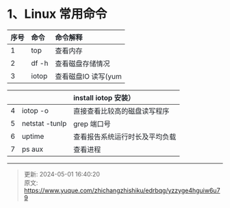 # 1、Linux 常用命令

| <font style="color:rgb(32,36,41);">序号</font> | <font style="color:rgb(32,36,41);">命令</font> | <font style="color:rgb(32,36,41);">命令解释</font> |
| :--- | :--- | :--- |
| <font style="color:rgb(32,36,41);">1</font> | <font style="color:rgb(32,36,41);">top</font> | <font style="color:rgb(32,36,41);">查看内存</font> |
| <font style="color:rgb(32,36,41);">2</font> | <font style="color:rgb(32,36,41);">df</font><font style="color:rgb(32,36,41);"> </font><font style="color:rgb(32,36,41);">-h</font> | <font style="color:rgb(32,36,41);">查看磁盘存储情况</font> |
| <font style="color:rgb(32,36,41);">3</font> | <font style="color:rgb(32,36,41);">iotop</font> | <font style="color:rgb(32,36,41);">查看磁盘</font><font style="color:rgb(32,36,41);">IO</font><font style="color:rgb(32,36,41);"> </font><font style="color:rgb(32,36,41);">读写</font><font style="color:rgb(32,36,41);">(yum</font> |


|  |  | <font style="color:rgb(32,36,41);">install </font><font style="color:rgb(32,36,41);">iotop</font><font style="color:rgb(32,36,41);"> </font><font style="color:rgb(32,36,41);">安装）</font> |
| :--- | :--- | :--- |
| <font style="color:rgb(32,36,41);">4</font> | <font style="color:rgb(32,36,41);">iotop</font><font style="color:rgb(32,36,41);"> </font><font style="color:rgb(32,36,41);">-o</font> | <font style="color:rgb(32,36,41);">直接查看比较高的磁盘读写</font><font style="color:rgb(32,36,41);">程序</font> |
| <font style="color:rgb(32,36,41);">5</font> | <font style="color:rgb(32,36,41);">netstat</font><font style="color:rgb(32,36,41);"> </font><font style="color:rgb(32,36,41);">-tunlp</font><font style="color:rgb(32,36,41);"> </font><font style="color:rgb(32,36,41);">|</font><font style="color:rgb(32,36,41);"> </font><font style="color:rgb(32,36,41);">grep </font><font style="color:rgb(32,36,41);">端口号</font> | <font style="color:rgb(32,36,41);">查看端口占用情况</font> |
| <font style="color:rgb(32,36,41);">6</font> | <font style="color:rgb(32,36,41);">uptime</font> | <font style="color:rgb(32,36,41);">查看报告系统运行时长及平</font><font style="color:rgb(32,36,41);">均负载</font> |
| <font style="color:rgb(32,36,41);">7</font> | <font style="color:rgb(32,36,41);">ps</font><font style="color:rgb(32,36,41);"> </font><font style="color:rgb(32,36,41);">aux</font> | <font style="color:rgb(32,36,41);">查看进程</font> |


****



> 更新: 2024-05-01 16:40:20  
> 原文: <https://www.yuque.com/zhichangzhishiku/edrbqg/yzzyge4hguiw6u79>